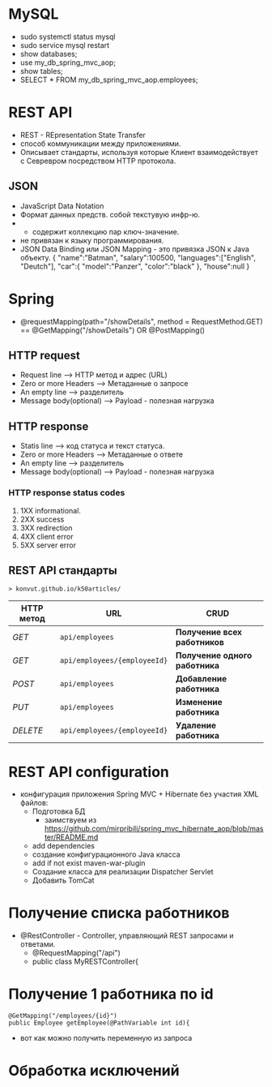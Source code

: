 # MySQL
- sudo systemctl status mysql
- sudo service mysql restart
- show databases;
- use my_db_spring_mvc_aop;
- show tables;
- SELECT * FROM my_db_spring_mvc_aop.employees;
 
# REST API
- REST - REpresentation State Transfer
- способ коммуникации между приложениями.
- Описывает стандарты, используя которые Клиент взаимодействует с Севревром посредством HTTP протокола.

## JSON
- JavaScript Data Notation
- Формат данных предств. собой текстувую инфр-ю.
- - содержит коллекцию пар ключ-значение.
- не привязан к языку программирования.
- JSON Data Binding или JSON Mapping - это привязка JSON к Java объекту.
  {
  "name":"Batman",
  "salary":100500,
  "languages":["English", "Deutch"],
  "car":{
  "model":"Panzer",
  "color":"black"
  },
  "house":null
  }

# Spring
- @requestMapping(path="/showDetails", method = RequestMethod.GET) == @GetMapping("/showDetails") OR @PostMapping()

## HTTP request
- Request line --> HTTP метод и адрес (URL)
- Zero or more Headers --> Метаданные о запросе
- An empty line --> разделитель
- Message body(optional) --> Payload - полезная нагрузка

## HTTP response
- Statis line --> код статуса и текст статуса.
- Zero or more Headers --> Метаданные о ответе
- An empty line --> разделитель
- Message body(optional) --> Payload - полезная нагрузка

### HTTP response status codes
1. 1XX informational.
2. 2XX success
3. 3XX redirection
4. 4XX client error
5. 5XX server error

## REST API стандарты
    > konvut.github.io/k50articles/
| HTTP метод | URL                          | CRUD                            |
|------------|------------------------------|---------------------------------|
| *GET*      | `api/employees`              | **Получение всех  работников**  |
| *GET*      | `api/employees/{employeeId}` | **Получение одного  работника** |
| *POST*     | `api/employees`              | **Добавление  работника**       |
| *PUT*      | `api/employees`              | **Изменение  работника**        |
| *DELETE*   | `api/employees/{employeeId}` | **Удаление работника**          |
#

# REST API configuration
- конфигурация приложения Spring MVC + Hibernate без участия XML файлов:
  - Подготовка БД
    - заимствуем из https://github.com/mirpribili/spring_mvc_hibernate_aop/blob/master/README.md
  - add dependencies
  - создание конфигурационного Java класса
  - add if not exist <artifactId>maven-war-plugin</artifactId>
  - Создание класса для реализации Dispatcher Servlet
  - Добавить  TomCat
# Получение списка работников
  - @RestController - Controller, управляющий REST запросами и ответами.
    - @RequestMapping("/api") 
    - public class MyRESTController{
# Получение 1 работника по id
    @GetMapping("/employees/{id}")
    public Employee getEmployee(@PathVariable int id){
- вот как можно получить переменную из запроса
# Обработка исключений
